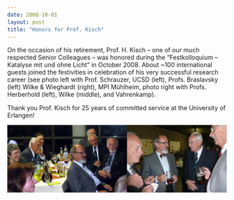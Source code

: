 ```yaml
---
date: 2008-10-01
layout: post
title: "Honors for Prof. Kisch"
---
```


On the occasion of his retirement, Prof. H. Kisch – one of our much respected Senior Colleagues – was honored during the “Festkolloquium – Katalyse mit und ohne Licht” in October 2008. 
About ~100 international guests joined the festivities in celebration of his very successful research career (see photo left with Prof. Schrauzer, UCSD (left), Profs. Braslavsky  (left) Wilke & Wieghardt (right), MPI Mühlheim, photo right with Profs.  Herberhold (left), Wilke (middle), and Vahrenkamp).

Thank you Prof. Kisch for 25 years of committed service at the University of Erlangen!

![Prof. Schrauzer, UCSD (left), Profs. Braslavsky (left) Wilke & Wieghardt (right), MPI Mühlheim, photo right with Profs. Herberhold (left), Wilke (middle), and Vahrenkamp).](/assets/img/2017/kisch_verabschiedung.jpg)